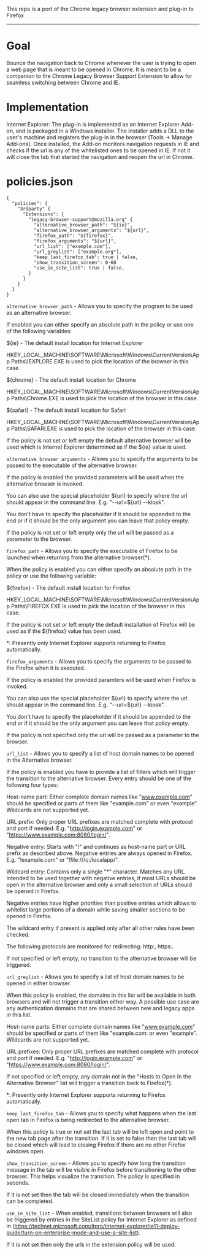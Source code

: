 This repo is a port of the Chrome legacy browser extension and plug-in to Firefox

---

# Goal
Bounce the navigation back to Chrome whenever the user is trying to open a web
page that is meant to be opened in Chrome. It is meant to be a companion to the
Chrome Legacy Browser Support Extension to allow for seamless switching between
Chrome and IE.


# Implementation
Internet Explorer:
The plug-in is implemented as an Internet Explorer Add-on, and is packaged in a
Windows installer. The installer adds a DLL to the user's machine and registers
the plug-in in the browser (Tools -> Manage Add-ons). Once installed, the Add-on
monitors navigation requests in IE and checks if the url is any of the
whitelisted ones to be opened in IE. If not it will close the tab that started
the navigation and reopen the url in Chrome.

# policies.json

```
{
  "policies": {
    "3rdparty" {
      "Extensions": {
        "legacy-browser-support@mozilla.org" {
          "alternative_browser_path": "${ie}",
          "alternative_browser_arguments": "${url}",
          "firefox_path": "${firefox}",
          "firefox_arguments": "${url}",
          "url_list": ["example.com"],
          "url_greylist": ["example.org"],
          "keep_last_firefox_tab": true | false,
          "show_transition_screen": 0-60
          "use_ie_site_list": true | false,         
        }
      }
    }
  }
}
```

`alternative_browser_path` - Allows you to specify the program to be used as an alternative browser.

If enabled you can either specify an absolute path in the policy or use one of the following variables:

${ie} - The default install location for Internet Explorer

HKEY_LOCAL_MACHINE\SOFTWARE\Microsoft\Windows\CurrentVersion\App Paths\IEXPLORE.EXE is used to pick the location of the browser in this case.

${chrome} - The default install location for Chrome

HKEY_LOCAL_MACHINE\SOFTWARE\Microsoft\Windows\CurrentVersion\App Paths\Chrome.EXE is used to pick the location of the browser in this case.

${safari} - The default install location for Safari

HKEY_LOCAL_MACHINE\SOFTWARE\Microsoft\Windows\CurrentVersion\App Paths\SAFARI.EXE is used to pick the location of the browser in this case.

If the policy is not set or left empty the default alternative browser will be used which is Internet Explorer determined as if the ${ie} value is used.

`alternative_browser_arguments` - Allows you to specify the arguments to be passed to the executable of the alternative browser.

If the policy is enabled the provided parameters will be used when the alternative browser is invoked.

You can also use the special placeholder ${url} to specify where the url should appear in the command line. E.g. "--url=${url} --kiosk".

You don't have to specify the placeholder if it should be appended to the end or if it should be the only argument you can leave that policy empty.

If the policy is not set or left empty only the url will be passed as a parameter to the browser.

`firefox_path` - Allows you to specify the executable of Firefox to be launched when returning from the alternative browser(*).

When the policy is enabled you can either specify an absolute path in the policy or use the following variable:

${firefox} - The default install location for Firefox

HKEY_LOCAL_MACHINE\SOFTWARE\Microsoft\Windows\CurrentVersion\App Paths\FIREFOX.EXE is used to pick the location of the browser in this case.

If the policy is not set or left empty the default installation of Firefox will be used as if the ${firefox} value has been used.

*: Presently only Internet Explorer supports returning to Firefox automatically.

`firefox_arguments` - Allows you to specify the arguments to be passed to the Firefox when it is executed.

If the policy is enabled the provided paramters will be used when Firefox is invoked.

You can also use the special placeholder ${url} to specify where the url should appear in the command line. E.g. "--url=${url} --kiosk".

You don't have to specify the placeholder if it should be appended to the end or if it should be the only argument you can leave that policy empty.

If the policy is not specified only the url will be passed as a parameter to the browser.

`url_list` - Allows you to specify a list of host domain names to be opened in the Alternative browser.  

If the policy is enabled you have to provide a list of filters which will trigger the transition to the alternative browser. Every entry should be one of the following four types:

Host-name part: Either complete domain names like "www.example.com" should be specified or parts of them like "example.com" or even "example". Wildcards are not supported yet.  

URL prefix: Only proper URL prefixes are matched complete with protocol and port if needed. E.g. "http://login.example.com" or "https://www.example.com:8080/login/".  

Negative entry: Starts with "!" and continues as host-name part or URL prefix as described above. Negative entries are always opened in Firefox. E.g. "!example.com" or "!file:///c:/localapp/".  

Wildcard entry: Contains only a single "*" character. Matches any URL. Intended to be used together with negative entries, if most URLs should be open in the alternative browser and only a small selection of URLs should be opened in Firefox.  

Negative entries have higher priorities than positive entries which allows to whitelist large portions of a domain while saving smaller sections to be opened in Firefox.

The wildcard entry if present is applied only after all other rules have been checked.

The following protocols are monitored for redirecting: http:, https:.

If not specified or left empty, no transition to the alternative browser will be triggered.

`url_greylist` - Allows you to specify a list of host domain names to be opened in either browser.

When this policy is enabled, the domains in this list will be available in both browsers and will not trigger a transition either way. A possible use case are any authentication domains that are shared between new and legacy apps in this list.

Host-name parts: Either complete domain names like "www.example.com" should be specified or parts of them like "example.com: or even "example". Wildcards are not supported yet.

URL prefixes: Only proper URL prefixes are matched complete with protocol and port if needed. E.g. "http://login.example.com" or "https://www.example.com:8080/login/".

If not specified or left empty, any domain not in the "Hosts to Open In the Alternative Browser" list will trigger a transition back to Firefox(*).

*: Presently only Internet Explorer supports returning to Firefox automatically.

`keep_last_firefox_tab` - Allows you to specify what happens when the last open tab in Firefox is being redirected to the alternative browser.

When this policy is true or not set the last tab will be left open and point to the new tab page after the transition. If it is set to false then the last tab will be closed which will lead to closing Firefox if there are no other Firefox windows open.

`show_transition_screen` - Allows you to specify how long the transition message in the tab will be visible in Firefox before transitioning to the other browser. This helps visualize the transition. The policy is specified in seconds.

If it is not set then the tab will be closed immediately when the transition can be completed.

`use_ie_site_list` - When enabled, transitions between browsers will also be triggered by entries in the SiteList policy for Internet Explorer as defined in (https://technet.microsoft.com/itpro/internet-explorer/ie11-deploy-guide/turn-on-enterprise-mode-and-use-a-site-list).

If it is not set then only the urls in the extension policy will be used.
